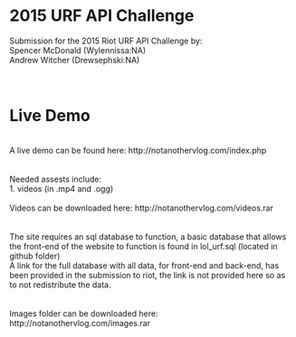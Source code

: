 # 2015 URF API Challenge


Submission for the 2015 Riot URF API Challenge by:<br>
Spencer McDonald (Wylennissa:NA)<br>
Andrew Witcher (Drewsephski:NA)<br>
<br>
<br>
# Live Demo
<br>
A live demo can be found here: http://notanothervlog.com/index.php
<br>
<br>
<br>
Needed assests include: <br>
1. videos (in .mp4 and .ogg)<br>
<br>
Videos can be downloaded here: http://notanothervlog.com/videos.rar<br>
<br>
<br>
The site requires an sql database to function, a basic database that allows the front-end of the website to function is found in lol_urf.sql (located in github folder)<br>
A link for the full database with all data, for front-end and back-end, has been provided in the submission to riot, the link is not provided here so as to not redistribute the data.  

<br>
<br>
<br>
Images folder can be downloaded here: http://notanothervlog.com/images.rar




